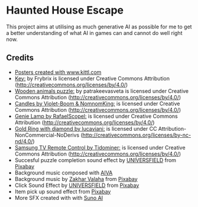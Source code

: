 # Haunted House Escape
This project aims at utilising as much generative AI as possible for me to get a better understanding of what AI in games can and cannot do well right now.

## Credits
- <a href="https://www.kittl.com">Posters created with www.kittl.com</a>
- <a href="https://skfb.ly/6ULKN">Key:</a> by Frybrix is licensed under Creative Commons Attribution (http://creativecommons.org/licenses/by/4.0/)
- <a href="https://skfb.ly/oo6DL">Wooden animals puzzle:</a> by patrakeevasveta is licensed under Creative Commons Attribution (http://creativecommons.org/licenses/by/4.0/)
- <a href="https://skfb.ly/6WMrW">Candles by Violet-Boom & NomnomKing:</a> is licensed under Creative Commons Attribution (http://creativecommons.org/licenses/by/4.0/)
- <a href="https://skfb.ly/PzLD">Genie Lamp by RafaelScopel:</a> is licensed under Creative Commons Attribution (http://creativecommons.org/licenses/by/4.0/)
- <a href="https://skfb.ly/6VYH7">Gold Ring with diamond by lucaviani:</a> is licensed under CC Attribution-NonCommercial-NoDerivs (http://creativecommons.org/licenses/by-nc-nd/4.0/)
- <a href="https://skfb.ly/onACq">Samsung TV Remote Control by Tidominer:</a> is licensed under Creative Commons Attribution (http://creativecommons.org/licenses/by/4.0/)
- Succesful puzzle completion sound effect by <a href="https://pixabay.com/users/universfield-28281460/?utm_source=link-attribution&utm_medium=referral&utm_campaign=music&utm_content=143027">UNIVERSFIELD</a> from <a href="https://pixabay.com/sound-effects//?utm_source=link-attribution&utm_medium=referral&utm_campaign=music&utm_content=143027">Pixabay</a>
- Background music composed with <a href="https://www.aiva.ai">AIVA</a>
- Background music by <a href="https://pixabay.com/users/daddy_s_music-22836301/?utm_source=link-attribution&utm_medium=referral&utm_campaign=music&utm_content=9835">Zakhar Valaha</a> from <a href="https://pixabay.com//?utm_source=link-attribution&utm_medium=referral&utm_campaign=music&utm_content=9835">Pixabay</a>
- Click Sound Effect by <a href="https://pixabay.com/users/universfield-28281460/?utm_source=link-attribution&utm_medium=referral&utm_campaign=music&utm_content=140881">UNIVERSFIELD</a> from <a href="https://pixabay.com/sound-effects//?utm_source=link-attribution&utm_medium=referral&utm_campaign=music&utm_content=140881">Pixabay</a>
- Item pick up sound effect from <a href="https://pixabay.com/?utm_source=link-attribution&utm_medium=referral&utm_campaign=music&utm_content=36275">Pixabay</a>
- More SFX created with with <a href="https://www.suno.ai/">Suno AI</a>
